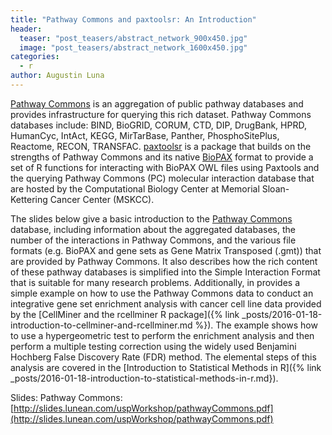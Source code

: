 ```yaml
---
title: "Pathway Commons and paxtoolsr: An Introduction"
header:
  teaser: "post_teasers/abstract_network_900x450.jpg"
  image: "post_teasers/abstract_network_1600x450.jpg"
categories:
  - r
author: Augustin Luna  
---
```


[Pathway Commons](http://www.pathwaycommons.org/) is an aggregation of public pathway databases and provides infrastructure for querying this rich dataset. Pathway Commons databases include: BIND, BioGRID, CORUM, CTD, DIP, DrugBank, HPRD, HumanCyc, IntAct, KEGG, MirTarBase, Panther, PhosphoSitePlus, Reactome, RECON, TRANSFAC. [paxtoolsr](https://bioconductor.org/packages/release/bioc/html/paxtoolsr.html) is a package that builds on the strengths of Pathway Commons and its native [BioPAX](http://biopax.org/) format to provide a set of R functions for interacting with BioPAX OWL files using Paxtools and the querying Pathway Commons (PC) molecular interaction database that are hosted by the Computational Biology Center at Memorial Sloan-Kettering Cancer Center (MSKCC).

The slides below give a basic introduction to the [Pathway Commons](http://pathwaycommons.org/) database, including information about the aggregated databases, the number of the interactions in Pathway Commons, and the various file formats (e.g. BioPAX and gene sets as Gene Matrix Transposed (.gmt)) that are provided by Pathway Commons. It also describes how the rich content of these pathway databases is simplified into the Simple Interaction Format that is suitable for many research problems. Additionally, in provides a simple example on how to use the Pathway Commons data to conduct an integrative gene set enrichment analysis with cancer cell line data provided by the [CellMiner and the rcellminer R package]({% link _posts/2016-01-18-introduction-to-cellminer-and-rcellminer.md %}). The example shows how to use a hypergeometric test to perform the enrichment analysis and then perform a multiple testing correction using the widely used Benjamini Hochberg False Discovery Rate (FDR) method. The elemental steps of this analysis are covered in the [Introduction to Statistical Methods in R]({% link _posts/2016-01-18-introduction-to-statistical-methods-in-r.md}).

Slides: Pathway Commons: [http://slides.lunean.com/uspWorkshop/pathwayCommons.pdf](http://slides.lunean.com/uspWorkshop/pathwayCommons.pdf)
